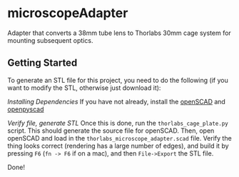 microscopeAdapter
===================
Adapter that converts a 38mm tube lens to Thorlabs 30mm cage system for mounting subsequent optics.


Getting Started
------------------
To generate an STL file for this project, you need to do the following (if you want to modify the STL, otherwise just download it):

*Installing Dependencies*
If you have not already, install the [openSCAD](http://www.openscad.org/) and [openpyscad](https://pypi.org/project/openpyscad/)

*Verify file, generate STL*
Once this is done, run the `thorlabs_cage_plate.py` script. This should generate the source file for openSCAD. Then, open openSCAD and load in the `thorlabs_microscope_adapter.scad` file. Verify the thing looks correct (rendering has a large number of edges), and build it by pressing `F6` (`fn -> F6` if on a mac), and then `File->Export` the STL file.

Done!

